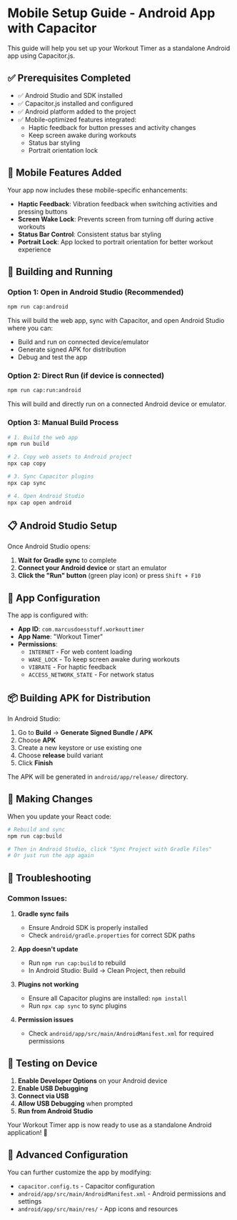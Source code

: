 # Mobile Setup Guide - Android App with Capacitor

This guide will help you set up your Workout Timer as a standalone Android app using Capacitor.js.

## ✅ Prerequisites Completed

- ✅ Android Studio and SDK installed
- ✅ Capacitor.js installed and configured
- ✅ Android platform added to the project
- ✅ Mobile-optimized features integrated:
  - Haptic feedback for button presses and activity changes
  - Keep screen awake during workouts
  - Status bar styling
  - Portrait orientation lock

## 📱 Mobile Features Added

Your app now includes these mobile-specific enhancements:

- **Haptic Feedback**: Vibration feedback when switching activities and pressing buttons
- **Screen Wake Lock**: Prevents screen from turning off during active workouts
- **Status Bar Control**: Consistent status bar styling
- **Portrait Lock**: App locked to portrait orientation for better workout experience

## 🚀 Building and Running

### Option 1: Open in Android Studio (Recommended)
```bash
npm run cap:android
```
This will build the web app, sync with Capacitor, and open Android Studio where you can:
- Build and run on connected device/emulator
- Generate signed APK for distribution
- Debug and test the app

### Option 2: Direct Run (if device is connected)
```bash
npm run cap:run:android
```
This will build and directly run on a connected Android device or emulator.

### Option 3: Manual Build Process
```bash
# 1. Build the web app
npm run build

# 2. Copy web assets to Android project
npx cap copy

# 3. Sync Capacitor plugins
npx cap sync

# 4. Open Android Studio
npx cap open android
```

## 📋 Android Studio Setup

Once Android Studio opens:

1. **Wait for Gradle sync** to complete
2. **Connect your Android device** or start an emulator
3. **Click the "Run" button** (green play icon) or press `Shift + F10`

## 🔧 App Configuration

The app is configured with:
- **App ID**: `com.marcusdoesstuff.workouttimer`
- **App Name**: "Workout Timer"
- **Permissions**:
  - `INTERNET` - For web content loading
  - `WAKE_LOCK` - To keep screen awake during workouts
  - `VIBRATE` - For haptic feedback
  - `ACCESS_NETWORK_STATE` - For network status

## 📦 Building APK for Distribution

In Android Studio:

1. Go to **Build** → **Generate Signed Bundle / APK**
2. Choose **APK**
3. Create a new keystore or use existing one
4. Choose **release** build variant
5. Click **Finish**

The APK will be generated in `android/app/release/` directory.

## 🔄 Making Changes

When you update your React code:

```bash
# Rebuild and sync
npm run cap:build

# Then in Android Studio, click "Sync Project with Gradle Files"
# Or just run the app again
```

## 🐛 Troubleshooting

### Common Issues:

1. **Gradle sync fails**
   - Ensure Android SDK is properly installed
   - Check `android/gradle.properties` for correct SDK paths

2. **App doesn't update**
   - Run `npm run cap:build` to rebuild
   - In Android Studio: Build → Clean Project, then rebuild

3. **Plugins not working**
   - Ensure all Capacitor plugins are installed: `npm install`
   - Run `npx cap sync` to sync plugins

4. **Permission issues**
   - Check `android/app/src/main/AndroidManifest.xml` for required permissions

## 📱 Testing on Device

1. **Enable Developer Options** on your Android device
2. **Enable USB Debugging**
3. **Connect via USB**
4. **Allow USB Debugging** when prompted
5. **Run from Android Studio**

Your Workout Timer app is now ready to use as a standalone Android application! 🎉

## 🔧 Advanced Configuration

You can further customize the app by modifying:
- `capacitor.config.ts` - Capacitor configuration
- `android/app/src/main/AndroidManifest.xml` - Android permissions and settings
- `android/app/src/main/res/` - App icons and resources 